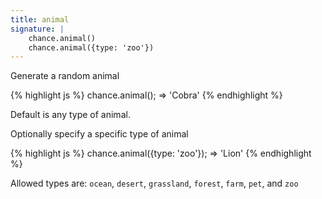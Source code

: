 ```yaml
---
title: animal
signature: |
    chance.animal()
    chance.animal({type: 'zoo'})
---
```


Generate a random animal

{% highlight js %}
chance.animal();
=> 'Cobra'
{% endhighlight %}

Default is any type of animal.

Optionally specify a specific type of animal

{% highlight js %}
chance.animal({type: 'zoo'});
=> 'Lion'
{% endhighlight %}

Allowed types are: `ocean`, `desert`, `grassland`, `forest`, `farm`, `pet`, and `zoo`
